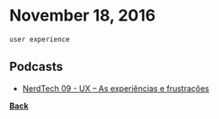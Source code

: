 # November 18, 2016

`user experience`

## Podcasts

- [NerdTech 09 - UX – As experiências e frustrações](https://jovemnerd.com.br/nerdcast/nerdtech/ux/)


[__Back__](../README.md)
